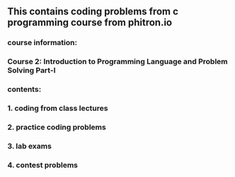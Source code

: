 ## This contains coding problems from c programming course from phitron.io
### course information: 
### Course 2: Introduction to Programming Language and Problem Solving Part-I
### contents:
### 1. coding from class lectures
### 2. practice coding problems
### 3. lab exams
### 4. contest problems
